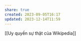 ```yaml
---
share: true
created: 2023-09-05T16:17
updated: 2023-12-14T11:59
---
```

[[Uy quyền sự thật của Wikipedia]] 